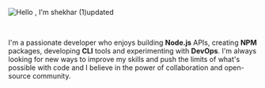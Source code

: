 <!-- [![@shekhar's Holopin board](https://holopin.me/shekhar)](https://holopin.io/@shekhar) -->
<!-- ![Hello , I'm shekhar git](https://user-images.githubusercontent.com/110991877/214580588-927305fc-f2cc-4c96-a84f-c314f47f132f.png) -->


<!-- ![Hello , I'm shekhar](https://user-images.githubusercontent.com/110991877/214600573-7cc72c5f-5ba7-4be9-8aa8-dfd987ea3333.png) -->
![Hello , I'm shekhar (1)updated](https://user-images.githubusercontent.com/110991877/214602894-c4277f65-72a6-4399-b332-af20379d1a59.png)



<!-- ![](https://komarev.com/ghpvc/?username=NaNshekhar04&color=blueviolet) -->


<br>


I'm a passionate developer who enjoys building **Node.js** APIs, creating **NPM** packages, developing **CLI** tools and experimenting with **DevOps**. I'm always looking for new ways to improve my skills and push the limits of what's possible with code and I believe in the power of collaboration and open-source community.


